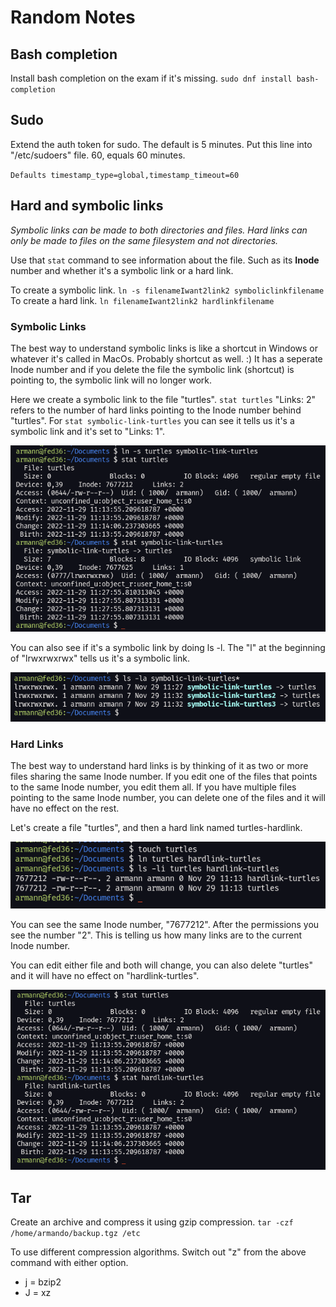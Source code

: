 # Random Notes

## Bash completion

Install bash completion on the exam if it's missing.
``sudo dnf install bash-completion``

## Sudo

Extend the auth token for sudo. The default is 5 minutes. Put this line into "/etc/sudoers" file. 60, equals 60 minutes.

``Defaults timestamp_type=global,timestamp_timeout=60``

## Hard and symbolic links

*Symbolic links can be made to both directories and files. Hard links can only be made to files on the same filesystem and not directories.*

Use that ``stat`` command to see information about the file. Such as its **Inode** number and whether it's a symbolic link or a hard link.

To create a symbolic link. ``ln -s filenameIwant2link2 symboliclinkfilename``
To create a hard link. ``ln filenameIwant2link2 hardlinkfilename``

### Symbolic Links ###
The best way to understand symbolic links is like a shortcut in Windows or whatever it's called in MacOs. Probably shortcut as well. :) It has a seperate Inode number and if you delete the file the symbolic link (shortcut) is pointing to, the symbolic link will no longer work.

Here we create a symbolic link to the file "turtles". ``stat turtles`` "Links: 2" refers to the number of hard links pointing to the Inode number behind "turtles". For ``stat symbolic-link-turtles`` you can see it tells us it's a symbolic link and it's set to "Links: 1".

![Symbolic Link](pictures/symbolic-link.png)

You can also see if it's a symbolic link by doing ls -l. The "l" at the beginning of "lrwxrwxrwx" tells us it's a symbolic link.

![symbolic link ls](pictures/ls-symbolic.png)

### Hard Links ###
The best way to understand hard links is by thinking of it as two or more files sharing the same Inode number. If you edit one of the files that points to the same Inode number, you edit them all. If you have multiple files pointing to the same Inode number, you can delete one of the files and it will have no effect on the rest.

Let's create a file "turtles", and then a hard link named turtles-hardlink.

![hardlinkvssymbolic](pictures/hardlinkvssymbolic.png)

You can see the same Inode number, "7677212". After the permissions you see the number "2". This is telling us how many links are to the current Inode number.

You can edit either file and both will change, you can also delete "turtles" and it will have no effect on "hardlink-turtles". 

![The Stat command](pictures/stat-command.png)

## Tar

Create an archive and compress it using gzip compression.
``tar -czf /home/armando/backup.tgz /etc``

To use different compression algorithms. Switch out "z" from the above command with either option.
- j = bzip2
- J = xz